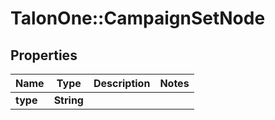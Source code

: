 # TalonOne::CampaignSetNode

## Properties
Name | Type | Description | Notes
------------ | ------------- | ------------- | -------------
**type** | **String** |  | 


